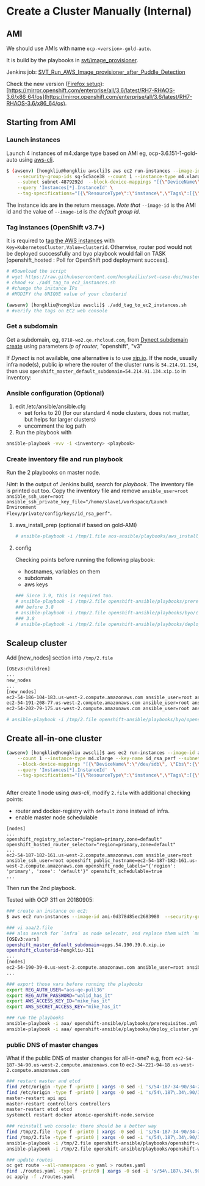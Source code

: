 # Create a Cluster Manually (Internal)

## AMI
We should use AMIs with name <code>ocp-\<version\>-gold-auto</code>.

It is build by the playbooks in [svt/image_provisioner](https://github.com/openshift/svt/tree/master/image_provisioner). 

Jenkins job: [SVT_Run_AWS_Image_provisioner_after_Puddle_Detection](https://openshift-qe-jenkins.rhev-ci-vms.eng.rdu2.redhat.com/view/System%20Verification%20Test/job/SVT_Run_AWS_Image_provisioner_after_Puddle_Detection/)

Check the new version ([Firefox setup](https://engineering.redhat.com/trac/Libra/wiki/Libra%20Repository)): [https://mirror.openshift.com/enterprise/all/3.6/latest/RH7-RHAOS-3.6/x86_64/os](https://mirror.openshift.com/enterprise/all/3.6/latest/RH7-RHAOS-3.6/x86_64/os).

## Starting from AMI

### Launch instances
Launch 4 instances of m4.xlarge type based on AMI eg, ocp-3.6.151-1-gold-auto using [aws-cli](ec2.md).

```sh
$ (awsenv) [hongkliu@hongkliu awscli]$ aws ec2 run-instances --image-id ami-7b26c103 \
    --security-group-ids sg-5c5ace38 --count 1 --instance-type m4.xlarge --key-name id_rsa_perf \
    --subnet subnet-4879292d  --block-device-mappings "[{\"DeviceName\":\"/dev/sdb\", \"Ebs\":{\"VolumeSize\": 60}}]" \
    --query 'Instances[*].InstanceId' \
    --tag-specifications="[{\"ResourceType\":\"instance\",\"Tags\":[{\"Key\":\"Name\",\"Value\":\"qe-hongkliu-test\"}]}]"
```

The instance ids are in the return message. *Note that* <code>--image-id</code> is the AMI id and the value of <code>--image-id</code> is _the default group id_.

### Tag instances (OpenShift v3.7+)
It is required to [tag the AWS instances](https://docs.openshift.com/container-platform/3.6/install_config/persistent_storage/dynamically_provisioning_pvs.html#aws-elasticblockstore-ebs) with <code>Key=KubernetesCluster,Value=clusterid</code>. Otherwise, router pod would not be deployed successfully and byo playbook would fail on TASK [openshift_hosted : Poll for OpenShift pod deployment success].

```sh
# #Download the script
# wget https://raw.githubusercontent.com/hongkailiu/svt-case-doc/master/scripts/add_tag_to_ec2_instances.sh
# chmod +x ./add_tag_to_ec2_instances.sh
# #change the instance IPs
# #MODIFY the UNIQUE value of your clusterid

(awsenv) [hongkliu@hongkliu awscli]$ ./add_tag_to_ec2_instances.sh
# #verify the tags on EC2 web console
```

### Get a subdomain
Get a subdomain, eg, <code>0718-wo2.qe.rhcloud.com</code>, from [Dynect subdomain create](https://openshift-qe-jenkins.rhev-ci-vms.eng.rdu2.redhat.com/job/Dynect%20subdomain%20create/253/console) using parameters *ip of router*, "openshift", "v3"

If _Dynect_ is not available, one alternative is to use [xip.io](http://xip.io/). If the node, usually infra node(s), public ip where the router of the cluster runs is <code>54.214.91.134</code>, then use <code>openshift_master_default_subdomain=54.214.91.134.xip.io</code> in inventory:

### Ansible configuration (Optional)

1. edit /etc/ansible/ansible.cfg
     - set forks to 20 (for our standard 4 node clusters, does not matter, but helps for larger clusters)
     - uncomment the log path
2. Run the playbook with 

  ```sh
  ansible-playbook -vvv -i <inventory> <playbook>
  ```

### Create inventory file and run playbook
Run the 2 playbooks on master node. 

_Hint_: In the output of Jenkins build, search for *playbook*. The inventory file is printed out too. Copy the inventory file and remove <code>ansible_user=root ansible_ssh_user=root ansible_ssh_private_key_file="/home/slave1/workspace/Launch Environment Flexy/private/config/keys/id_rsa_perf"</code>.

1. aws_install_prep (optional if based on gold-AMI)

    ```sh
    # ansible-playbook -i /tmp/1.file aos-ansible/playbooks/aws_install_prep.yml
    ```


2. config

    Checking points before running the following playbook:

    * hostnames, variables on them
    * subdomain
    * aws keys

    ```sh
    ### Since 3.9, this is required too.
    # ansible-playbook -i /tmp/2.file openshift-ansible/playbooks/prerequisites.yml 
    ### before 3.8
    # ansible-playbook -i /tmp/2.file openshift-ansible/playbooks/byo/config.yml
    ### 3.8
    # ansible-playbook -i /tmp/2.file openshift-ansible/playbooks/deploy_cluster.yml
    ```

## Scaleup cluster

Add [new_nodes] section into <code>/tmp/2.file</code>

```sh
[OSEv3:children]
...
new_nodes
...
[new_nodes]
ec2-54-186-104-183.us-west-2.compute.amazonaws.com ansible_user=root ansible_ssh_user=root ansible_ssh_private_key_file="/home/fedora/id_rsa_perf" openshift_public_hostname=ec2-54-186-104-183.us-west-2.compute.amazonaws.com openshift_node_labels="{'region': 'primary', 'zone': 'default'}"
ec2-54-191-208-77.us-west-2.compute.amazonaws.com ansible_user=root ansible_ssh_user=root ansible_ssh_private_key_file="/home/fedora/id_rsa_perf" openshift_public_hostname=ec2-54-191-208-77.us-west-2.compute.amazonaws.com openshift_node_labels="{'region': 'primary', 'zone': 'default'}"
ec2-54-202-79-175.us-west-2.compute.amazonaws.com ansible_user=root ansible_ssh_user=root ansible_ssh_private_key_file="/home/fedora/id_rsa_perf" openshift_public_hostname=ec2-54-202-79-175.us-west-2.compute.amazonaws.com openshift_node_labels="{'region': 'primary', 'zone': 'default'}"
```


```sh
# ansible-playbook -i /tmp/2.file openshift-ansible/playbooks/byo/openshift-node/scaleup.yml
```


## Create all-in-one cluster

```sh
(awsenv) [hongkliu@hongkliu awscli]$ aws ec2 run-instances --image-id ami-6ca0ba15 --security-group-ids sg-5c5ace38 \
    --count 1 --instance-type m4.xlarge --key-name id_rsa_perf --subnet subnet-4879292d  \
    --block-device-mappings "[{\"DeviceName\":\"/dev/sdb\", \"Ebs\":{\"VolumeSize\": 30}}]" \
    --query 'Instances[*].InstanceId'  \
    --tag-specifications="[{\"ResourceType\":\"instance\",\"Tags\":[{\"Key\":\"Name\",\"Value\":\"qe-hongkliu-all-in-one-test\"}]}]"
    
```

After create 1 node using _aws-cli_, modify <code>2.file</code> with additional checking points:

* router and docker-registry with <code>default</code> zone instead of infra.
* enable master node schedulable

```
[nodes]
...
openshift_registry_selector="region=primary,zone=default"
openshift_hosted_router_selector="region=primary,zone=default"
...
ec2-54-187-182-161.us-west-2.compute.amazonaws.com ansible_user=root ansible_ssh_user=root openshift_public_hostname=ec2-54-187-182-161.us-west-2.compute.amazonaws.com openshift_node_labels="{'region': 'primary', 'zone': 'default'}" openshift_schedulable=true
...
```
Then run the 2nd playbook.


Tested with OCP 311 on 20180905:

```sh
### create an instance on ec2:
$ aws ec2 run-instances --image-id ami-0d378d85ec2683980  --security-group-ids sg-5c5ace38 --count 1 --instance-type m5.xlarge --key-name id_rsa_perf     --subnet subnet-4879292d  --block-device-mappings "[{\"DeviceName\":\"/dev/sda1\", \"Ebs\":{\"VolumeSize\": 60,\"VolumeType\": \"gp2\"}}]"     --query 'Instances[*].InstanceId'     --tag-specifications="[{\"ResourceType\":\"instance\",\"Tags\":[{\"Key\":\"Name\",\"Value\":\"hongkliu-aaa-311-all-in-one\"}, {\"Key\":\"KubernetesCluster\",\"Value\":\"hongkliu-311\"}]}]"

### vi aaa/2.file
### also search for `infra` as node selecotr, and replace them with `master`
[OSEv3:vars]
openshift_master_default_subdomain=apps.54.190.39.0.xip.io
openshift_clusterid=hongkliu-311
...
[nodes]
ec2-54-190-39-0.us-west-2.compute.amazonaws.com ansible_user=root ansible_ssh_user=root openshift_public_hostname=ec2-54-190-39-0.us-west-2.compute.amazonaws.com openshift_node_group_name="node-config-all-in-one" openshift_schedulable=true
...

### export those vars before running the playbooks
export REG_AUTH_USER="aos-qe-pull36"
export REG_AUTH_PASSWORD="walid_has_it"
export AWS_ACCESS_KEY_ID="mike_has_it" 
export AWS_SECRET_ACCESS_KEY="mike_has_it"

### run the playbooks
ansible-playbook -i aaa/ openshift-ansible/playbooks/prerequisites.yml 
ansible-playbook -i aaa/ openshift-ansible/playbooks/deploy_cluster.yml 
```

### public DNS of master changes
What if the public DNS of master changes for all-in-one? e.g, from `ec2-54-187-34-90.us-west-2.compute.amazonaws.com` to `ec2-34-221-94-18.us-west-2.compute.amazonaws.com`

```bash
### restart master and etcd
find /etc/origin -type f -print0 | xargs -0 sed -i 's/54-187-34-90/34-221-94-18/g'
find /etc/origin -type f -print0 | xargs -0 sed -i 's/54\.187\.34\.90/34.221.94.18/g'
master-restart api api
master-restart controllers controllers
master-restart etcd etcd
systemctl restart docker atomic-openshift-node.service

### reinstall web console: there should be a better way
find /tmp/2.file -type f -print0 | xargs -0 sed -i 's/54-187-34-90/34-221-94-18/g'
find /tmp/2.file -type f -print0 | xargs -0 sed -i 's/54\.187\.34\.90/34.221.94.18/g'
ansible-playbook -i /tmp/2.file openshift-ansible/playbooks/openshift-web-console/config.yml -e "openshift_web_console_install=false"
ansible-playbook -i /tmp/2.file openshift-ansible/playbooks/openshift-web-console/config.yml -e "openshift_web_console_install=true"

### update routes
oc get route --all-namespaces -o yaml > routes.yaml
find ./routes.yaml -type f -print0 | xargs -0 sed -i 's/54\.187\.34\.90/34.221.94.18/g'
oc apply -f ./routes.yaml

```

